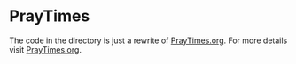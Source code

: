 # PrayTimes

The code in the directory is just a rewrite of [PrayTimes.org](http://praytimes.org/).
For more details visit [PrayTimes.org](http://praytimes.org/).
